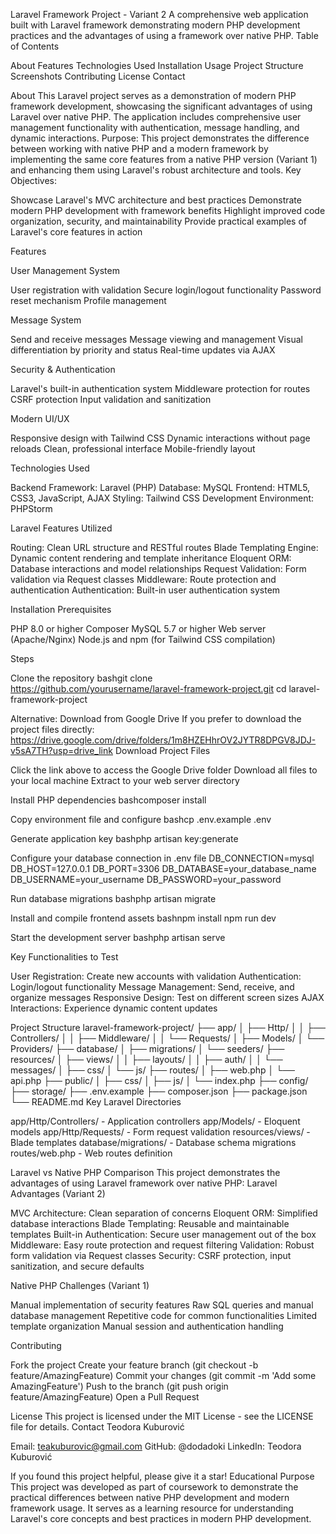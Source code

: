 Laravel Framework Project - Variant 2
A comprehensive web application built with Laravel framework demonstrating modern PHP development practices and the advantages of using a framework over native PHP.
 Table of Contents

About
Features
Technologies Used
Installation
Usage
Project Structure
Screenshots
Contributing
License
Contact

 About
This Laravel project serves as a demonstration of modern PHP framework development, showcasing the significant advantages of using Laravel over native PHP. The application includes comprehensive user management functionality with authentication, message handling, and dynamic interactions.
Purpose: This project demonstrates the difference between working with native PHP and a modern framework by implementing the same core features from a native PHP version (Variant 1) and enhancing them using Laravel's robust architecture and tools.
Key Objectives:

Showcase Laravel's MVC architecture and best practices
Demonstrate modern PHP development with framework benefits
Highlight improved code organization, security, and maintainability
Provide practical examples of Laravel's core features in action

 Features

User Management System

User registration with validation
Secure login/logout functionality
Password reset mechanism
Profile management


Message System

Send and receive messages
Message viewing and management
Visual differentiation by priority and status
Real-time updates via AJAX


Security & Authentication

Laravel's built-in authentication system
Middleware protection for routes
CSRF protection
Input validation and sanitization


Modern UI/UX

Responsive design with Tailwind CSS
Dynamic interactions without page reloads
Clean, professional interface
Mobile-friendly layout



 Technologies Used

Backend Framework: Laravel (PHP)
Database: MySQL
Frontend: HTML5, CSS3, JavaScript, AJAX
Styling: Tailwind CSS
Development Environment: PHPStorm

Laravel Features Utilized

Routing: Clean URL structure and RESTful routes
Blade Templating Engine: Dynamic content rendering and template inheritance
Eloquent ORM: Database interactions and model relationships
Request Validation: Form validation via Request classes
Middleware: Route protection and authentication
Authentication: Built-in user authentication system

 Installation
Prerequisites

PHP 8.0 or higher
Composer
MySQL 5.7 or higher
Web server (Apache/Nginx)
Node.js and npm (for Tailwind CSS compilation)

Steps

Clone the repository
bashgit clone https://github.com/yourusername/laravel-framework-project.git
cd laravel-framework-project

Alternative: Download from Google Drive
If you prefer to download the project files directly:
https://drive.google.com/drive/folders/1m8HZEHhrOV2JYTR8DPGV8JDJ-v5sA7TH?usp=drive_link
 Download Project Files

Click the link above to access the Google Drive folder
Download all files to your local machine
Extract to your web server directory


Install PHP dependencies
bashcomposer install

Copy environment file and configure
bashcp .env.example .env

Generate application key
bashphp artisan key:generate

Configure your database connection in .env file
DB_CONNECTION=mysql
DB_HOST=127.0.0.1
DB_PORT=3306
DB_DATABASE=your_database_name
DB_USERNAME=your_username
DB_PASSWORD=your_password

Run database migrations
bashphp artisan migrate

Install and compile frontend assets
bashnpm install
npm run dev

Start the development server
bashphp artisan serve



Key Functionalities to Test

User Registration: Create new accounts with validation
Authentication: Login/logout functionality
Message Management: Send, receive, and organize messages
Responsive Design: Test on different screen sizes
AJAX Interactions: Experience dynamic content updates

 Project Structure
laravel-framework-project/
├── app/
│   ├── Http/
│   │   ├── Controllers/
│   │   ├── Middleware/
│   │   └── Requests/
│   ├── Models/
│   └── Providers/
├── database/
│   ├── migrations/
│   └── seeders/
├── resources/
│   ├── views/
│   │   ├── layouts/
│   │   ├── auth/
│   │   └── messages/
│   ├── css/
│   └── js/
├── routes/
│   ├── web.php
│   └── api.php
├── public/
│   ├── css/
│   ├── js/
│   └── index.php
├── config/
├── storage/
├── .env.example
├── composer.json
├── package.json
└── README.md
Key Laravel Directories

app/Http/Controllers/ - Application controllers
app/Models/ - Eloquent models
app/Http/Requests/ - Form request validation
resources/views/ - Blade templates
database/migrations/ - Database schema migrations
routes/web.php - Web routes definition

 Laravel vs Native PHP Comparison
This project demonstrates the advantages of using Laravel framework over native PHP:
Laravel Advantages (Variant 2)

MVC Architecture: Clean separation of concerns
Eloquent ORM: Simplified database interactions
Blade Templating: Reusable and maintainable templates
Built-in Authentication: Secure user management out of the box
Middleware: Easy route protection and request filtering
Validation: Robust form validation via Request classes
Security: CSRF protection, input sanitization, and secure defaults

Native PHP Challenges (Variant 1)

Manual implementation of security features
Raw SQL queries and manual database management
Repetitive code for common functionalities
Limited template organization
Manual session and authentication handling


 Contributing

Fork the project
Create your feature branch (git checkout -b feature/AmazingFeature)
Commit your changes (git commit -m 'Add some AmazingFeature')
Push to the branch (git push origin feature/AmazingFeature)
Open a Pull Request

 License
This project is licensed under the MIT License - see the LICENSE file for details.
 Contact
Teodora Kuburović

Email: teakuburovic@gmail.com
GitHub: @dodadoki
LinkedIn: Teodora Kuburović


 If you found this project helpful, please give it a star!
 Educational Purpose
This project was developed as part of coursework to demonstrate the practical differences between native PHP development and modern framework usage. It serves as a learning resource for understanding Laravel's core concepts and best practices in modern PHP development.


